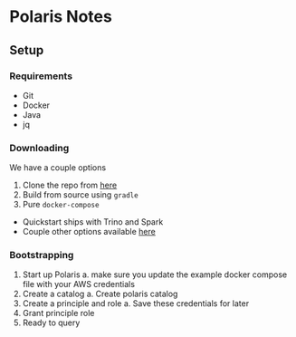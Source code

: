 # Polaris Notes

## Setup

### Requirements

- Git
- Docker
- Java
- jq

### Downloading

We have a couple options

1. Clone the repo from [here](https://github.com/apache/polaris)
2. Build from source using `gradle`
3. Pure `docker-compose`
- Quickstart ships with Trino and Spark
- Couple other options available [here](https://github.com/apache/polaris/blob/main/getting-started/README.md) 

### Bootstrapping

1. Start up Polaris
    a. make sure you update the example docker compose file with your AWS credentials
2. Create a catalog
    a. Create polaris catalog
3. Create a principle and role
    a. Save these credentials for later
4. Grant principle role
5. Ready to query